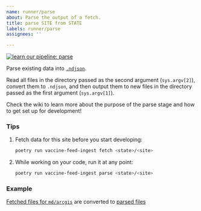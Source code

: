 ```yaml
---
name: runner/parse
about: Parse the output of a fetch.
title: parse SITE from STATE
labels: runner/parse
assignees: ''

---
```


[![learn our pipeline: parse](https://img.shields.io/static/v1?label=learn%20our%20pipeline&message=parse&style=social)](https://github.com/rit-hc-website/data-ingest/wiki/Runner-pipeline-stages#parse)

Parse existing data into [`.ndjson`](http://ndjson.org/).

Read all files in the directory passed as the second argument (`sys.argv[2]`), convert them to `.ndjson`, and then output them to new files in the directory passed as the first argument (`sys.argv[1]`).

Check the wiki to learn more about the purpose of the parse stage and how to get set up for development!

### Tips

1. Fetch data for this site before you start developing:
    ```sh
    poetry run vaccine-feed-ingest fetch <state>/<site>
    ```

1. While working on your code, run it at any point:
    ```sh
    poetry run vaccine-feed-ingest parse <state>/<site>
    ```

### Example
[Fetched files for `md/arcgis`](https://github.com/CAVaccineInventory/vaccine-feed-ingest-results/tree/main/md/arcgis/raw) are converted to [parsed files](https://github.com/CAVaccineInventory/vaccine-feed-ingest-results/tree/main/md/arcgis/parsed)
